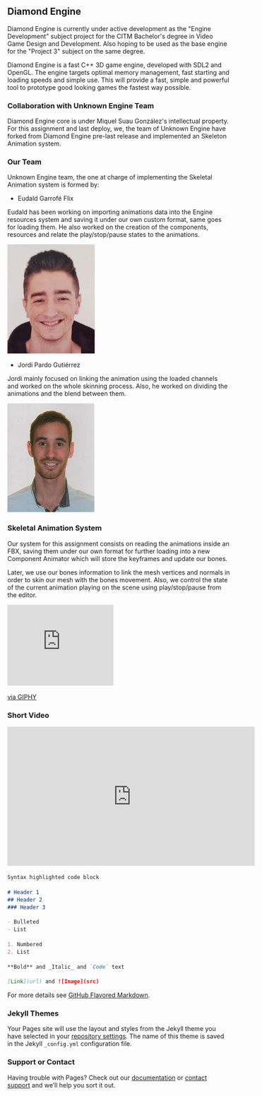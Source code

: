 ## Diamond Engine

Diamond Engine is currently under active development as the "Engine Development" subject project for the CITM Bachelor's degree in Video Game Design and Development. Also hoping to be used as the base engine for the "Project 3" subject on the same degree. 

Diamond Engine is a fast C++ 3D game engine, developed with SDL2 and OpenGL. The engine targets optimal memory management, fast starting and loading speeds and simple use. This will provide a fast, simple and powerful tool to prototype good looking games the fastest way possible.

### Collaboration with Unknown Engine Team

Diamond Engine core is under Miquel Suau González's intellectual property. For this assignment and last deploy, we, the team of Unknown Engine have forked from Diamond Engine pre-last release and implemented an Skeleton Animation system.

### Our Team

Unknown Engine team, the one at charge of implementing the Skeletal Animation system is formed by:

- Eudald Garrofé Flix

Eudald has been working on importing animations data into the Engine resources system and saving it under our own custom format, same goes for loading them.
He also worked on the creation of the components, resources and relate the play/stop/pause states to the animations.

<img src="eudald_pic.png"><br>

- Jordi Pardo Gutiérrez

Jordi mainly focused on linking the animation using the loaded channels and worked on the whole skinning process.
Also, he worked on dividing the animations and the blend between them.

<img src="jordi_pic.png"><br>


### Skeletal Animation System

Our system for this assignment consists on reading the animations inside an FBX, saving them under our own format for further loading into a new Component Animator which will store the keyframes and update our bones.

Later, we use our bones information to link the mesh vertices and normals in order to skin our mesh with the bones movement. Also, we control the state of the current animation playing on the scene using play/stop/pause from the editor.


<iframe src="https://giphy.com/embed/NWRjNcmIMKBbKqewdk" width="240" height="183" frameBorder="0" class="giphy-embed" allowFullScreen></iframe><p><a href="https://giphy.com/gifs/NWRjNcmIMKBbKqewdk">via GIPHY</a></p>




### Short Video

<iframe width="560" height="315" src="https://www.youtube.com/embed/UiCn6oklN3A" frameborder="0" allow="accelerometer; autoplay; clipboard-write; encrypted-media; gyroscope; picture-in-picture" allowfullscreen></iframe>

```markdown
Syntax highlighted code block

# Header 1
## Header 2
### Header 3

- Bulleted
- List

1. Numbered
2. List

**Bold** and _Italic_ and `Code` text

[Link](url) and ![Image](src)
```

For more details see [GitHub Flavored Markdown](https://guides.github.com/features/mastering-markdown/).

### Jekyll Themes

Your Pages site will use the layout and styles from the Jekyll theme you have selected in your [repository settings](https://github.com/Hevne/Diamond-Engine/settings). The name of this theme is saved in the Jekyll `_config.yml` configuration file.

### Support or Contact

Having trouble with Pages? Check out our [documentation](https://docs.github.com/categories/github-pages-basics/) or [contact support](https://github.com/contact) and we’ll help you sort it out.
